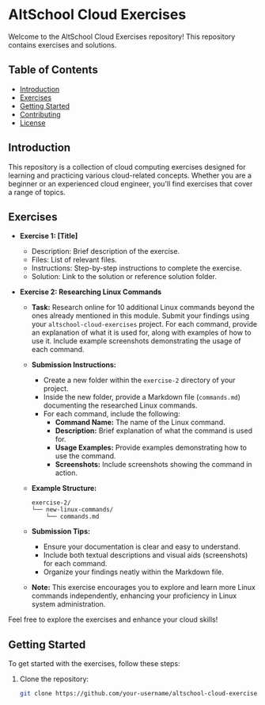 # AltSchool Cloud Exercises

Welcome to the AltSchool Cloud Exercises repository! This repository contains exercises and solutions.

## Table of Contents

- [Introduction](#introduction)
- [Exercises](#exercises)
- [Getting Started](#getting-started)
- [Contributing](#contributing)
- [License](#license)

## Introduction

This repository is a collection of cloud computing exercises designed for learning and practicing various cloud-related concepts. Whether you are a beginner or an experienced cloud engineer, you'll find exercises that cover a range of topics.

## Exercises

- **Exercise 1: [Title]**
  - Description: Brief description of the exercise.
  - Files: List of relevant files.
  - Instructions: Step-by-step instructions to complete the exercise.
  - Solution: Link to the solution or reference solution folder.

- **Exercise 2: Researching Linux Commands**
  - **Task:** Research online for 10 additional Linux commands beyond the ones already mentioned in this module. Submit your findings using your `altschool-cloud-exercises` project. For each command, provide an explanation of what it is used for, along with examples of how to use it. Include example screenshots demonstrating the usage of each command.

  - **Submission Instructions:**
    - Create a new folder within the `exercise-2` directory of your project.
    - Inside the new folder, provide a Markdown file (`commands.md`) documenting the researched Linux commands.
    - For each command, include the following:
      - **Command Name:** The name of the Linux command.
      - **Description:** Brief explanation of what the command is used for.
      - **Usage Examples:** Provide examples demonstrating how to use the command.
      - **Screenshots:** Include screenshots showing the command in action.

  - **Example Structure:**
    ```
    exercise-2/
    └── new-linux-commands/
        └── commands.md
    ```

  - **Submission Tips:**
    - Ensure your documentation is clear and easy to understand.
    - Include both textual descriptions and visual aids (screenshots) for each command.
    - Organize your findings neatly within the Markdown file.

  - **Note:** This exercise encourages you to explore and learn more Linux commands independently, enhancing your proficiency in Linux system administration.

Feel free to explore the exercises and enhance your cloud skills!

## Getting Started

To get started with the exercises, follow these steps:

1. Clone the repository:
   ```bash
   git clone https://github.com/your-username/altschool-cloud-exercises.git
